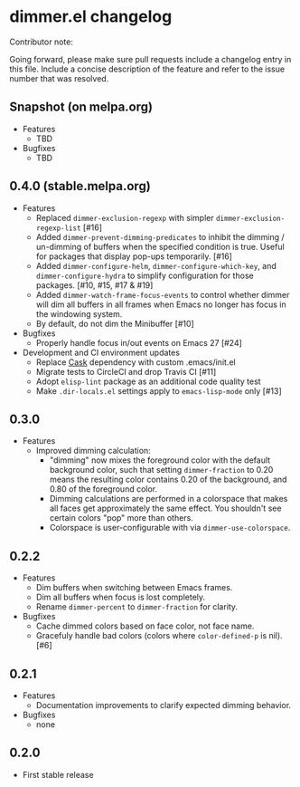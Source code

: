 # dimmer.el changelog

Contributor note:

Going forward, please make sure pull requests include a changelog
entry in this file. Include a concise description of the feature and
refer to the issue number that was resolved.

## Snapshot (on melpa.org)

- Features
  - TBD
- Bugfixes
  - TBD

## 0.4.0 (stable.melpa.org)

- Features
  - Replaced `dimmer-exclusion-regexp` with simpler
    `dimmer-exclusion-regexp-list` [#16]
  - Added `dimmer-prevent-dimming-predicates` to inhibit the dimming /
    un-dimming of buffers when the specified condition is true. Useful for
    packages that display pop-ups temporarily. [#16]
  - Added `dimmer-configure-helm`, `dimmer-configure-which-key`, and
    `dimmer-configure-hydra` to simplify configuration for those packages.
    [#10, #15, #17 & #19]
  - Added `dimmer-watch-frame-focus-events` to control whether dimmer will
    dim all buffers in all frames when Emacs no longer has focus in the
    windowing system.
  - By default, do not dim the Minibuffer [#10]
- Bugfixes
  - Properly handle focus in/out events on Emacs 27 [#24]
- Development and CI environment updates
  - Replace [Cask](https://github.com/cask/cask) dependency with custom
    .emacs/init.el
  - Migrate tests to CircleCI and drop Travis CI [#11]
  - Adopt `elisp-lint` package as an additional code quality test
  - Make `.dir-locals.el` settings apply to `emacs-lisp-mode` only [#13]

## 0.3.0

- Features
  - Improved dimming calculation:
    - "dimming" now mixes the foreground color with the default
      background color, such that setting `dimmer-fraction` to 0.20
      means the resulting color contains 0.20 of the background, and
      0.80 of the foreground color.
    - Dimming calculations are performed in a colorspace that makes
      all faces get approximately the same effect. You shouldn't see
      certain colors "pop" more than others.
    - Colorspace is user-configurable with via `dimmer-use-colorspace`.

## 0.2.2

- Features
  - Dim buffers when switching between Emacs frames.
  - Dim all buffers when focus is lost completely.
  - Rename `dimmer-percent` to `dimmer-fraction` for clarity.
- Bugfixes
  - Cache dimmed colors based on face color, not face name.
  - Gracefuly handle bad colors (colors where `color-defined-p` is nil). [#6]

## 0.2.1

- Features
  - Documentation improvements to clarify expected dimming behavior.
- Bugfixes
  - none

## 0.2.0

- First stable release
